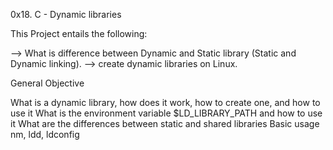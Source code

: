 0x18. C - Dynamic libraries

This Project entails the following:

--> What is difference between Dynamic and Static library (Static and Dynamic linking).
--> create dynamic libraries on Linux.


General Objective

What is a dynamic library, how does it work, how to create one, and how to use it
What is the environment variable $LD_LIBRARY_PATH and how to use it
What are the differences between static and shared libraries
Basic usage nm, ldd, ldconfig
